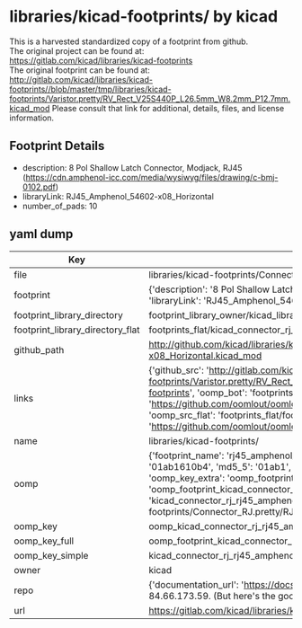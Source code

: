 # libraries/kicad-footprints/ by kicad  
This is a harvested standardized copy of a footprint from github.  
The original project can be found at:  
https://gitlab.com/kicad/libraries/kicad-footprints  
The original footprint can be found at:
http://gitlab.com/kicad/libraries/kicad-footprints//blob/master/tmp/libraries/kicad-footprints/Varistor.pretty/RV_Rect_V25S440P_L26.5mm_W8.2mm_P12.7mm.kicad_mod
Please consult that link for additional, details, files, and license information.  
## Footprint Details
* description: 8 Pol Shallow Latch Connector, Modjack, RJ45 (https://cdn.amphenol-icc.com/media/wysiwyg/files/drawing/c-bmj-0102.pdf)  
* libraryLink: RJ45_Amphenol_54602-x08_Horizontal  
* number_of_pads: 10  
## yaml dump  
| Key | Value |  
| --- | --- |  
| file | libraries/kicad-footprints/Connector_RJ.pretty/RJ45_Amphenol_54602-x08_Horizontal.kicad_mod |  
| footprint | {'description': '8 Pol Shallow Latch Connector, Modjack, RJ45 (https://cdn.amphenol-icc.com/media/wysiwyg/files/drawing/c-bmj-0102.pdf)', 'libraryLink': 'RJ45_Amphenol_54602-x08_Horizontal', 'number_of_pads': 10} |  
| footprint_library_directory | footprint_library_owner/kicad_libraries/kicad-footprints/ |  
| footprint_library_directory_flat | footprints_flat/kicad_connector_rj_rj45_amphenol_54602_x08_horizontal/working |  
| github_path | http://github.com/kicad/libraries/kicad-footprints//blob/master/tmp/libraries/kicad-footprints/Connector_RJ.pretty/RJ45_Amphenol_54602-x08_Horizontal.kicad_mod |  
| links | {'github_src': 'http://gitlab.com/kicad/libraries/kicad-footprints//blob/master/tmp/libraries/kicad-footprints/Varistor.pretty/RV_Rect_V25S440P_L26.5mm_W8.2mm_P12.7mm.kicad_mod', 'github_src_repo': 'https://gitlab.com/kicad/libraries/kicad-footprints', 'oomp_bot': 'footprints/kicad_connector_rj_rj45_amphenol_54602_x08_horizontal/working', 'oomp_bot_github': 'https://github.com/oomlout/oomlout_oomp_footprint_bot/tree/main/footprints/kicad_connector_rj_rj45_amphenol_54602_x08_horizontal/working', 'oomp_src_flat': 'footprints_flat/footprints_flat/kicad_connector_rj_rj45_amphenol_54602_x08_horizontal/working', 'oomp_src_flat_github': 'https://github.com/oomlout/oomlout_oomp_footprint_src/tree/main/footprints_flat/kicad_connector_rj_rj45_amphenol_54602_x08_horizontal/working'} |  
| name | libraries/kicad-footprints/ |  
| oomp | {'footprint_name': 'rj45_amphenol_54602_x08_horizontal', 'library_name': 'connector_rj', 'md5': '01ab1610b45b64dd32b1cf833536ecad', 'md5_10': '01ab1610b4', 'md5_5': '01ab1', 'md5_6': '01ab16', 'oomp_key': 'oomp_kicad_connector_rj_rj45_amphenol_54602_x08_horizontal', 'oomp_key_extra': 'oomp_footprint_kicad_connector_rj_rj45_amphenol_54602_x08_horizontal', 'oomp_key_full': 'oomp_footprint_kicad_connector_rj_rj45_amphenol_54602_x08_horizontal_01ab16', 'oomp_key_simple': 'kicad_connector_rj_rj45_amphenol_54602_x08_horizontal', 'original_filename': 'libraries/kicad-footprints/Connector_RJ.pretty/RJ45_Amphenol_54602-x08_Horizontal.kicad_mod', 'owner_name': 'kicad'} |  
| oomp_key | oomp_kicad_connector_rj_rj45_amphenol_54602_x08_horizontal |  
| oomp_key_full | oomp_footprint_kicad_connector_rj_rj45_amphenol_54602_x08_horizontal |  
| oomp_key_simple | kicad_connector_rj_rj45_amphenol_54602_x08_horizontal |  
| owner | kicad |  
| repo | {'documentation_url': 'https://docs.github.com/rest/overview/resources-in-the-rest-api#rate-limiting', 'message': "API rate limit exceeded for 84.66.173.59. (But here's the good news: Authenticated requests get a higher rate limit. Check out the documentation for more details.)"} |  
| url | https://gitlab.com/kicad/libraries/kicad-footprints |  

